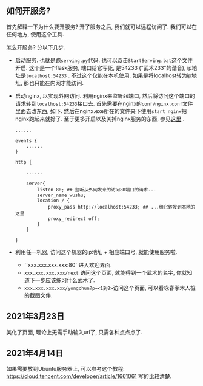 ## 如何开服务? 

首先解释一下为什么要开服务? 开了服务之后, 我们就可以远程访问了. 我们可以在任何地方, 使用这个工具. 

怎么开服务? 分以下几步. 

* 启动服务. 也就是跑`serving.py`代码. 也可以双击`StartServing.bat`这个文件开启. 这个是一个flask服务, 端口给它写死, 是54233 ("武术233"的谐音), ip地址是`localhost:54233` . 不过这个仅能在本机使用. 如果是将localhost转为ip地址, 那也只能在内网才能访问. 

* 启动nginx, 以实现外网访问. 利用nginx来监听`80`端口, 然后将访问这个端口的请求转到`localhost:54233`接口去. 首先需要在nginx的`conf/nginx.conf`文件里面去改东西, 如下. 然后在nginx.exe所在的文件夹下使用`start nginx`把nginx跑起来就好了. 至于更多开启以及关掉nginx服务的东西, 参见[这里](https://www.jianshu.com/p/865ae9869f48) .  

  ```nginx
  ......
  
  events {
      ......
  }
  
  http {
      
      ......
      
      server{
          listen 80; ## 监听从外网发来的访问80端口的请求...
          server_name wushu;
          location / {
              proxy_pass http://localhost:54233; ## ...给它转发到本地的这里
              proxy_redirect off; 
          }
      }
  
  }
  
  ```

* 利用任一机器, 访问这个机器的ip地址 + 相应端口号, 就能使用服务啦. 

  * ``xxx.xxx.xxx.xxx:80` 进入欢迎界面. 
  * `xxx.xxx.xxx.xxx/next` 访问这个页面, 就能得到一个武术的名字, 你就知道下一步应该练习什么武术了.  
  * `xxx.xxx.xxx.xxx/yongchun?p=<1到8>`访问这个页面, 可以看咏春拳木人桩的截图文件. 

## 2021年3月23日

美化了页面, 理论上无需手动输入url了, 只需各种点点点了. 

## 2021年4月14日

如果需要放到Ubuntu服务器上, 可以参考这个教程: https://cloud.tencent.com/developer/article/1661061 写的比较清楚. 